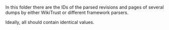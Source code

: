 In this folder there are the IDs of the parsed revisions and pages of several dumps by either WikiTrust or different framework parsers.

Ideally, all should contain identical values.